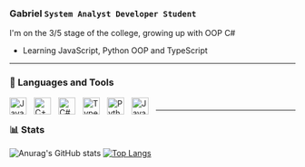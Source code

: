 ### Gabriel **`System Analyst Developer Student`**

I'm on the 3/5 stage of the college, growing up with OOP C#
- Learning JavaScript, Python OOP and TypeScript

---

### 🧰 Languages and Tools

<img align="left" alt="Java" width="30px" style="padding-right:10px;" src="https://cdn.jsdelivr.net/gh/devicons/devicon/icons/java/java-original.svg"/>
<img align="left" alt="C++" width="30px" style="padding-right:10px;" src="https://cdn.jsdelivr.net/gh/devicons/devicon/icons/cplusplus/cplusplus-line.svg" />
<img align="left" alt="C#" width="30px" style="padding-right:10px;" src="https://cdn.jsdelivr.net/gh/devicons/devicon/icons/csharp/csharp-original.svg" />
<img align="left" alt="TypeScript" width="30px" style="padding-right:10px;" src="https://cdn.jsdelivr.net/gh/devicons/devicon/icons/typescript/typescript-original.svg"/>
<img align="left" alt="Python" width="30px" style="padding-right:10px;" src="https://cdn.jsdelivr.net/gh/devicons/devicon/icons/python/python-plain.svg" />
<img align="left" alt="JavaScript" width="30px" style="padding-right:10px;" src="https://cdn.jsdelivr.net/gh/devicons/devicon/icons/javascript/javascript-original.svg"/>

#
---

### 📊 Stats

![Anurag's GitHub stats](https://github-readme-stats.vercel.app/api?username=Gaturama&show_icons=true&theme=github_dark)
[![Top Langs](https://github-readme-stats.vercel.app/api/top-langs/?username=Gaturama&layout=compact&theme=github_dark)](https://github.com/Gaturama/github-readme-stats)
